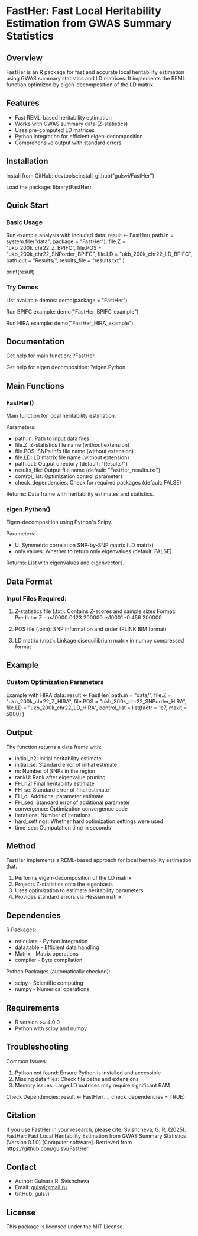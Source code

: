 # FastHer: Fast Local Heritability Estimation from GWAS Summary Statistics

## Overview

FastHer is an R package for fast and accurate local heritability estimation using GWAS summary statistics and LD matrices. It implements the REML function optimized by eigen-decomposition of the LD matrix.

## Features

- Fast REML-based heritability estimation
- Works with GWAS summary data (Z-statistics)
- Uses pre-computed LD matrices
- Python integration for efficient eigen-decomposition
- Comprehensive output with standard errors

## Installation

Install from GitHub:
devtools::install_github("gulsvi/FastHer")

Load the package:
library(FastHer)

## Quick Start

### Basic Usage

Run example analysis with included data:
result <- FastHer(
    path.in = system.file("data", package = "FastHer"),
    file.Z = "ukb_200k_chr22_Z_BPIFC",
    file.POS = "ukb_200k_chr22_SNPorder_BPIFC", 
    file.LD = "ukb_200k_chr22_LD_BPIFC",
    path.out = "Results/",
    results_file = "results.txt"
)

print(result)

### Try Demos

List available demos:
demo(package = "FastHer")

Run BPIFC example:
demo("FastHer_BPIFC_example")

Run HIRA example:
demo("FastHer_HIRA_example")

## Documentation

Get help for main function:
?FastHer

Get help for eigen decomposition:
?eigen.Python

## Main Functions

### FastHer()

Main function for local heritability estimation.

Parameters:
- path.in: Path to input data files
- file.Z: Z-statistics file name (without extension)
- file.POS: SNPs info file name (without extension)
- file.LD: LD matrix file name (without extension)
- path.out: Output directory (default: "Results/")
- results_file: Output file name (default: "FastHer_results.txt")
- control_list: Optimization control parameters
- check_dependencies: Check for required packages (default: FALSE)

Returns: Data frame with heritability estimates and statistics.

### eigen.Python()

Eigen-decomposition using Python's Scipy.

Parameters:
- U: Symmetric correlation SNP-by-SNP matrix (LD matrix)
- only.values: Whether to return only eigenvalues (default: FALSE)

Returns: List with eigenvalues and eigenvectors.

## Data Format

### Input Files Required:

1. Z-statistics file (.txt): Contains Z-scores and sample sizes
   Format:
   Predictor    Z       n
   rs10000      0.123   200000
   rs10001      -0.456  200000

2. POS file (.bim): SNP information and order (PLINK BIM format)

3. LD matrix (.npz): Linkage disequilibrium matrix in numpy compressed format

## Example

### Custom Optimization Parameters

Example with HIRA data:
result <- FastHer(
    path.in = "data/",
    file.Z = "ukb_200k_chr22_Z_HIRA",
    file.POS = "ukb_200k_chr22_SNPorder_HIRA",
    file.LD = "ukb_200k_chr22_LD_HIRA",
    control_list = list(factr = 1e7, maxit = 5000)
)

## Output

The function returns a data frame with:
- initial_h2: Initial heritability estimate
- initial_se: Standard error of initial estimate
- m: Number of SNPs in the region
- rankU: Rank after eigenvalue pruning
- FH_h2: Final heritability estimate
- FH_se: Standard error of final estimate
- FH_d: Additional parameter estimate
- FH_sed: Standard error of additional parameter
- convergence: Optimization convergence code
- iterations: Number of iterations
- hard_settings: Whether hard optimization settings were used
- time_sec: Computation time in seconds

## Method

FastHer implements a REML-based approach for local heritability estimation that:
1. Performs eigen-decomposition of the LD matrix
2. Projects Z-statistics onto the eigenbasis
3. Uses optimization to estimate heritability parameters
4. Provides standard errors via Hessian matrix

## Dependencies

R Packages:
- reticulate - Python integration
- data.table - Efficient data handling
- Matrix - Matrix operations
- compiler - Byte compilation

Python Packages (automatically checked):
- scipy - Scientific computing
- numpy - Numerical operations

## Requirements
- R version >= 4.0.0
- Python with scipy and numpy

## Troubleshooting

Common Issues:
1. Python not found: Ensure Python is installed and accessible
2. Missing data files: Check file paths and extensions
3. Memory issues: Large LD matrices may require significant RAM

Check Dependencies:
result <- FastHer(..., check_dependencies = TRUE)

## Citation

If you use FastHer in your research, please cite:
Svishcheva, G. R. (2025). FastHer: Fast Local Heritability Estimation from GWAS Summary Statistics (Version 0.1.0) [Computer software]. Retrieved from https://github.com/gulsvi/FastHer

## Contact

- Author: Gulnara R. Svishcheva
- Email: gulsvi@mail.ru
- GitHub: gulsvi

## License

This package is licensed under the MIT License.